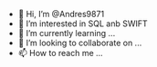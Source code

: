 - 👋 Hi, I’m @Andres9871
- 👀 I’m interested in  SQL  anb SWIFT
- 🌱 I’m currently learning ...
- 💞️ I’m looking to collaborate on ...
- 📫 How to reach me ...

<!---
Andres9871/Andres9871 is a ✨ special ✨ repository because its `README.md` (this file) appears on your GitHub profile.
You can click the Preview link to take a look at your changes.
--->
